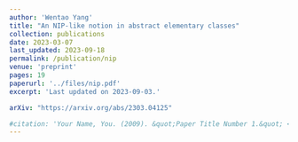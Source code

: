 ```yaml
---
author: 'Wentao Yang'
title: "An NIP-like notion in abstract elementary classes"
collection: publications
date: 2023-03-07
last_updated: 2023-09-18
permalink: /publication/nip
venue: 'preprint'
pages: 19
paperurl: '../files/nip.pdf'
excerpt: 'Last updated on 2023-09-03.'

arXiv: "https://arxiv.org/abs/2303.04125"

#citation: 'Your Name, You. (2009). &quot;Paper Title Number 1.&quot; <i>Journal 1</i>. 1(1).'
---
```




